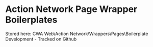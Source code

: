# Action Network Page Wrapper Boilerplates

Stored here: CWA Web\Action Network\Wrappers\Pages\Boilerplate Development - Tracked on Github
